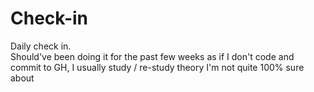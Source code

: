 # Check-in     
Daily check in.         
Should've been doing it for the past few weeks as if I don't code and commit to GH, I usually study / re-study theory I'm not quite 100% sure about
  

